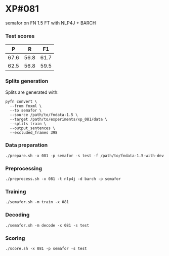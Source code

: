 # XP\#081

semafor on FN 1.5 FT with NLP4J + BARCH

### Test scores
| P | R | F1 |
| --- | --- | --- |
| 67.6 | 56.8 | 61.7 |
| 62.5 | 56.8 | 59.5 |

### Splits generation
Splits are generated with:
```
pyfn convert \
  --from fnxml \
  --to semafor \
  --source /path/to/fndata-1.5 \
  --target /path/to/experiments/xp_081/data \
  --splits train \
  --output_sentences \
  --excluded_frames 398
```

### Data preparation
```
./prepare.sh -x 081 -p semafor -s test -f /path/to/fndata-1.5-with-dev
```

### Preprocessing
```
./preprocess.sh -x 081 -t nlp4j -d barch -p semafor
```

### Training
```
./semafor.sh -m train -x 081
```

### Decoding
```
./semafor.sh -m decode -x 081 -s test
```

### Scoring
```
./score.sh -x 081 -p semafor -s test
```
